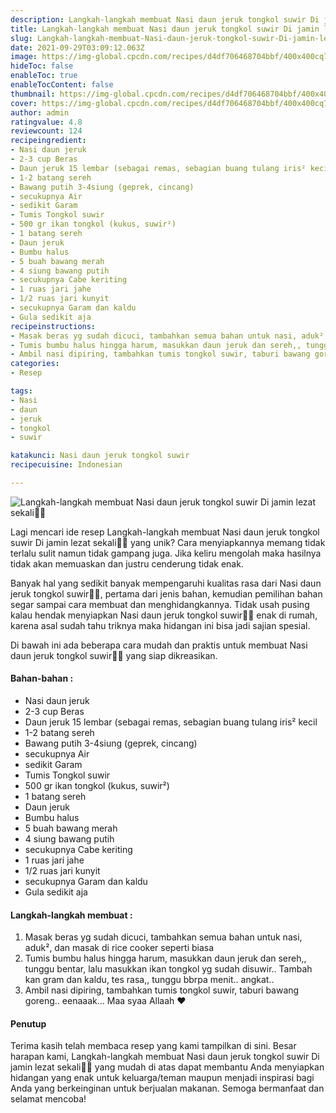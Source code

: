 ```yaml
---
description: Langkah-langkah membuat Nasi daun jeruk tongkol suwir Di jamin lezat sekali"
title: Langkah-langkah membuat Nasi daun jeruk tongkol suwir Di jamin lezat sekali
slug: Langkah-langkah-membuat-Nasi-daun-jeruk-tongkol-suwir-Di-jamin-lezat-sekali
date: 2021-09-29T03:09:12.063Z
image: https://img-global.cpcdn.com/recipes/d4df706468704bbf/400x400cq70/photo.jpg
hideToc: false
enableToc: true
enableTocContent: false
thumbnail: https://img-global.cpcdn.com/recipes/d4df706468704bbf/400x400cq70/photo.jpg
cover: https://img-global.cpcdn.com/recipes/d4df706468704bbf/400x400cq70/photo.jpg
author: admin
ratingvalue: 4.8
reviewcount: 124
recipeingredient:
- Nasi daun jeruk
- 2-3 cup Beras
- Daun jeruk 15 lembar (sebagai remas, sebagian buang tulang iris² kecil
- 1-2 batang sereh
- Bawang putih 3-4siung (geprek, cincang)
- secukupnya Air
- sedikit Garam
- Tumis Tongkol suwir
- 500 gr ikan tongkol (kukus, suwir²)
- 1 batang sereh
- Daun jeruk
- Bumbu halus
- 5 buah bawang merah
- 4 siung bawang putih
- secukupnya Cabe keriting
- 1 ruas jari jahe
- 1/2 ruas jari kunyit
- secukupnya Garam dan kaldu
- Gula sedikit aja
recipeinstructions:
- Masak beras yg sudah dicuci, tambahkan semua bahan untuk nasi, aduk², dan masak di rice cooker seperti biasa
- Tumis bumbu halus hingga harum, masukkan daun jeruk dan sereh,, tunggu bentar, lalu masukkan ikan tongkol yg sudah disuwir.. Tambah kan gram dan kaldu, tes rasa,, tunggu bbrpa menit.. angkat..
- Ambil nasi dipiring, tambahkan tumis tongkol suwir, taburi bawang goreng.. eenaaak... Maa syaa Allaah ❤️
categories:
- Resep

tags:
- Nasi
- daun
- jeruk
- tongkol
- suwir

katakunci: Nasi daun jeruk tongkol suwir
recipecuisine: Indonesian

---
```


![Langkah-langkah membuat Nasi daun jeruk tongkol suwir Di jamin lezat sekali👩‍🍳](https://img-global.cpcdn.com/recipes/d4df706468704bbf/400x400cq70/photo.jpg)

Lagi mencari ide resep Langkah-langkah membuat Nasi daun jeruk tongkol suwir Di jamin lezat sekali👩‍🍳 yang unik? Cara menyiapkannya memang tidak terlalu sulit namun tidak gampang juga. Jika keliru mengolah maka hasilnya tidak akan memuaskan dan justru cenderung tidak enak.

Banyak hal yang sedikit banyak mempengaruhi kualitas rasa dari Nasi daun jeruk tongkol suwir👩‍🍳, pertama dari jenis bahan, kemudian pemilihan bahan segar sampai cara membuat dan menghidangkannya. Tidak usah pusing kalau hendak menyiapkan Nasi daun jeruk tongkol suwir👩‍🍳 enak di rumah, karena asal sudah tahu triknya maka hidangan ini bisa jadi sajian spesial.

Di bawah ini ada beberapa cara mudah dan praktis untuk membuat Nasi daun jeruk tongkol suwir👩‍🍳 yang siap dikreasikan.

<!--inarticleads1-->

#### Bahan-bahan :

- Nasi daun jeruk
- 2-3 cup Beras
- Daun jeruk 15 lembar (sebagai remas, sebagian buang tulang iris² kecil
- 1-2 batang sereh
- Bawang putih 3-4siung (geprek, cincang)
- secukupnya Air
- sedikit Garam
- Tumis Tongkol suwir
- 500 gr ikan tongkol (kukus, suwir²)
- 1 batang sereh
- Daun jeruk
- Bumbu halus
- 5 buah bawang merah
- 4 siung bawang putih
- secukupnya Cabe keriting
- 1 ruas jari jahe
- 1/2 ruas jari kunyit
- secukupnya Garam dan kaldu
- Gula sedikit aja

<!--inarticleads2-->

#### Langkah-langkah membuat :

1. Masak beras yg sudah dicuci, tambahkan semua bahan untuk nasi, aduk², dan masak di rice cooker seperti biasa
1. Tumis bumbu halus hingga harum, masukkan daun jeruk dan sereh,, tunggu bentar, lalu masukkan ikan tongkol yg sudah disuwir.. Tambah kan gram dan kaldu, tes rasa,, tunggu bbrpa menit.. angkat..
1. Ambil nasi dipiring, tambahkan tumis tongkol suwir, taburi bawang goreng.. eenaaak... Maa syaa Allaah ❤️

#### Penutup

Terima kasih telah membaca resep yang kami tampilkan di sini. Besar harapan kami, Langkah-langkah membuat Nasi daun jeruk tongkol suwir Di jamin lezat sekali👩‍🍳 yang mudah di atas dapat membantu Anda menyiapkan hidangan yang enak untuk keluarga/teman maupun menjadi inspirasi bagi Anda yang berkeinginan untuk berjualan makanan. Semoga bermanfaat dan selamat mencoba!